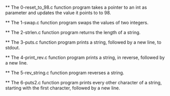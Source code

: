 ** The 0-reset_to_98.c function program takes a pointer to an int as parameter and updates the value it points to to 98.

** The 1-swap.c function program swaps the values of two integers.

** The 2-strlen.c function program returns the length of a string.

** The 3-puts.c function program prints a string, followed by a new line, to stdout.

** The 4-print_rev.c function program prints a string, in reverse, followed by a new line.

** The 5-rev_string.c function program reverses a string.

** The 6-puts2.c function program prints every other character of a string, starting with the first character, followed by a new line.


